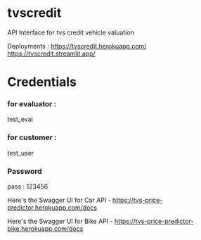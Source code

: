 # tvscredit
API Interface for tvs credit vehicle valuation

Deployments : 
https://tvscredit.herokuapp.com/
https://tvscredit.streamlit.app/

# Credentials 
### for evaluator : 
test_eval
### for customer : 
test_user
### Password
pass : 123456

Here's the Swagger UI for Car API - https://tvs-price-predictor.herokuapp.com/docs

Here's the Swagger UI for Bike API - https://tvs-price-predictor-bike.herokuapp.com/docs
